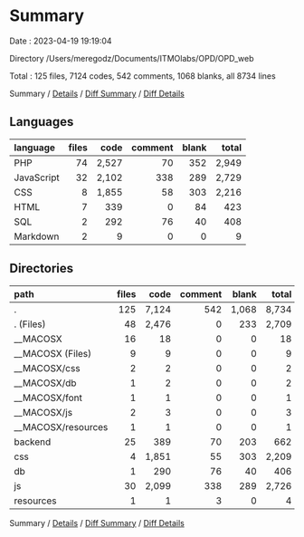 # Summary

Date : 2023-04-19 19:19:04

Directory /Users/meregodz/Documents/ITMOlabs/OPD/OPD_web

Total : 125 files,  7124 codes, 542 comments, 1068 blanks, all 8734 lines

Summary / [Details](details.md) / [Diff Summary](diff.md) / [Diff Details](diff-details.md)

## Languages
| language | files | code | comment | blank | total |
| :--- | ---: | ---: | ---: | ---: | ---: |
| PHP | 74 | 2,527 | 70 | 352 | 2,949 |
| JavaScript | 32 | 2,102 | 338 | 289 | 2,729 |
| CSS | 8 | 1,855 | 58 | 303 | 2,216 |
| HTML | 7 | 339 | 0 | 84 | 423 |
| SQL | 2 | 292 | 76 | 40 | 408 |
| Markdown | 2 | 9 | 0 | 0 | 9 |

## Directories
| path | files | code | comment | blank | total |
| :--- | ---: | ---: | ---: | ---: | ---: |
| . | 125 | 7,124 | 542 | 1,068 | 8,734 |
| . (Files) | 48 | 2,476 | 0 | 233 | 2,709 |
| __MACOSX | 16 | 18 | 0 | 0 | 18 |
| __MACOSX (Files) | 9 | 9 | 0 | 0 | 9 |
| __MACOSX/css | 2 | 2 | 0 | 0 | 2 |
| __MACOSX/db | 1 | 2 | 0 | 0 | 2 |
| __MACOSX/font | 1 | 1 | 0 | 0 | 1 |
| __MACOSX/js | 2 | 3 | 0 | 0 | 3 |
| __MACOSX/resources | 1 | 1 | 0 | 0 | 1 |
| backend | 25 | 389 | 70 | 203 | 662 |
| css | 4 | 1,851 | 55 | 303 | 2,209 |
| db | 1 | 290 | 76 | 40 | 406 |
| js | 30 | 2,099 | 338 | 289 | 2,726 |
| resources | 1 | 1 | 3 | 0 | 4 |

Summary / [Details](details.md) / [Diff Summary](diff.md) / [Diff Details](diff-details.md)